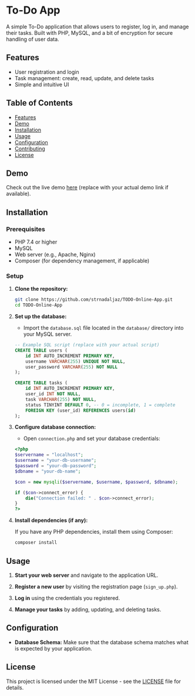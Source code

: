 # To-Do App

A simple To-Do application that allows users to register, log in, and manage their tasks. Built with PHP, MySQL, and a bit of encryption for secure handling of user data.

## Features

- User registration and login
- Task management: create, read, update, and delete tasks
- Simple and intuitive UI

## Table of Contents

- [Features](#features)
- [Demo](#demo)
- [Installation](#installation)
- [Usage](#usage)
- [Configuration](#configuration)
- [Contributing](#contributing)
- [License](#license)

## Demo

Check out the live demo [here](#) (replace with your actual demo link if available).

## Installation

### Prerequisites

- PHP 7.4 or higher
- MySQL
- Web server (e.g., Apache, Nginx)
- Composer (for dependency management, if applicable)

### Setup

1. **Clone the repository:**

    ```bash
    git clone https://github.com/strnadaljaz/TODO-Online-App.git
    cd TODO-Online-App
    ```

2. **Set up the database:**

    - Import the `database.sql` file located in the `database/` directory into your MySQL server.

    ```sql
    -- Example SQL script (replace with your actual script)
    CREATE TABLE users (
        id INT AUTO_INCREMENT PRIMARY KEY,
        username VARCHAR(255) UNIQUE NOT NULL,
        user_password VARCHAR(255) NOT NULL
    );

    CREATE TABLE tasks (
        id INT AUTO_INCREMENT PRIMARY KEY,
        user_id INT NOT NULL,
        task VARCHAR(255) NOT NULL,
        status TINYINT DEFAULT 0, -- 0 = incomplete, 1 = complete
        FOREIGN KEY (user_id) REFERENCES users(id)
    );
    ```

3. **Configure database connection:**

    - Open `connection.php` and set your database credentials:

    ```php
    <?php
    $servername = "localhost";
    $username = "your-db-username";
    $password = "your-db-password";
    $dbname = "your-db-name";

    $con = new mysqli($servername, $username, $password, $dbname);

    if ($con->connect_error) {
        die("Connection failed: " . $con->connect_error);
    }
    ?>
    ```

4. **Install dependencies (if any):**

    If you have any PHP dependencies, install them using Composer:

    ```bash
    composer install
    ```

## Usage

1. **Start your web server** and navigate to the application URL.

2. **Register a new user** by visiting the registration page (`sign_up.php`).

3. **Log in** using the credentials you registered.

4. **Manage your tasks** by adding, updating, and deleting tasks.

## Configuration

- **Database Schema:** Make sure that the database schema matches what is expected by your application.

## License

This project is licensed under the MIT License - see the [LICENSE](LICENSE) file for details.
